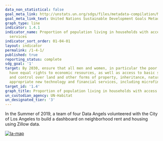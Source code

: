 ```yaml
---
data_non_statistical: false
goal_meta_link: http://unstats.un.org/sdgs/files/metadata-compilation/Metadata-Goal-1.pdf
goal_meta_link_text: United Nations Sustainable Development Goals Metadata (pdf 894kB)
graph_type: line
indicator: 1.4.1
indicator_name: Proportion of population living in households with access to basic
  services
indicator_sort_order: 01-04-01
layout: indicator
permalink: /1-4-1/
published: true
reporting_status: complete
sdg_goal: '1'
target: By 2030, ensure that all men and women, in particular the poor and the vulnerable,
  have equal rights to economic resources, as well as access to basic services, ownership
  and control over land and other forms of property, inheritance, natural resources,
  appropriate new technology and financial services, including microfinance.
target_id: '1.4'
graph_title: Proportion of population living in households with access to basic services
un_custodian_agency: UN-Habitat
un_designated_tier: '3'
---
```


In the Summer of 2019, a team of four Data Angels volunteered with the City of Los Angeles to build a dashboard on neighborhood rent and housing using Zillow data. 

<div class='tableauPlaceholder' id='viz1573601507774' style='position: relative'><noscript><a href='https://angelamhkim.github.io/open-sdg-site-starter/1-4-1/'><img alt='la-map'
        src='https:&#47;&#47;public.tableau.com&#47;static&#47;images&#47;ZH&#47;ZH4KFZ8HK&#47;1_rss.png'
        style='border: none' /></a></noscript><object class='tableauViz' style='display:none;'>
    <param name='host_url' value='https%3A%2F%2Fpublic.tableau.com%2F' />
    <param name='embed_code_version' value='3' />
    <param name='path'
      value='views&#47;LosAngelesNeighborhoodLevelDashboard&#47;Story?:embed=true&amp;:display_count=y&amp;:origin=viz_share_link:showVizHome%3Dno' />
    <param name='toolbar' value='yes' />
    <param name='static_image'
      value='https:&#47;&#47;public.tableau.com&#47;static&#47;images&#47;ZH&#47;ZH4KFZ8HK&#47;1.png' />
    <param name='animate_transition' value='yes' />
    <param name='display_static_image' value='yes' />
    <param name='display_spinner' value='yes' />
    <param name='display_overlay' value='yes' />
    <param name='display_count' value='yes' />
    <param name='origin' value='viz_share_link:showVizHome=no' /></object></div>
<script
  type='text/javascript'>                    var divElement = document.getElementById('viz1573601507774'); var vizElement = divElement.getElementsByTagName('object')[0]; vizElement.style.width = '100%'; vizElement.style.height = '1227px'; var scriptElement = document.createElement('script'); scriptElement.src = 'https://public.tableau.com/javascripts/api/viz_v1.js'; vizElement.parentNode.insertBefore(scriptElement, vizElement);                </script>
